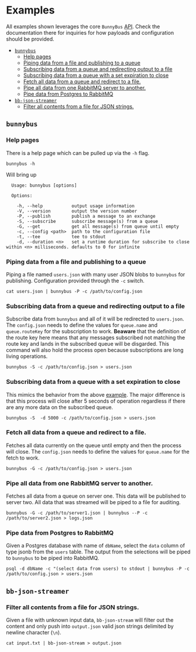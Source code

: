 # Examples

All examples shown leverages the core `BunnyBus` [API](http://github.com/xogroup/bunnybus/blob/master/API.md).  Check the documentation there for inquiries for how payloads and configuration should be provided.

<!-- START doctoc generated TOC please keep comment here to allow auto update -->
<!-- DON'T EDIT THIS SECTION, INSTEAD RE-RUN doctoc TO UPDATE -->


- [`bunnybus`](#bunnybus)
  - [Help pages](#help-pages)
  - [Piping data from a file and publishing to a queue](#piping-data-from-a-file-and-publishing-to-a-queue)
  - [Subscribing data from a queue and redirecting output to a file](#subscribing-data-from-a-queue-and-redirecting-output-to-a-file)
  - [Subscribing data from a queue with a set expiration to close](#subscribing-data-from-a-queue-with-a-set-expiration-to-close)
  - [Fetch all data from a queue and redirect to a file.](#fetch-all-data-from-a-queue-and-redirect-to-a-file)
  - [Pipe all data from one RabbitMQ server to another.](#pipe-all-data-from-one-rabbitmq-server-to-another)
  - [Pipe data from Postgres to RabbitMQ](#pipe-data-from-postgres-to-rabbitmq)
- [`bb-json-streamer`](#bb-json-streamer)
  - [Filter all contents from a file for JSON strings.](#filter-all-contents-from-a-file-for-json-strings)

<!-- END doctoc generated TOC please keep comment here to allow auto update -->

## `bunnybus`

### Help pages

There is a help page which can be pulled up via the `-h` flag.

```
bunnybus -h
```

Will bring up

```
  Usage: bunnybus [options]

  Options:

    -h, --help           output usage information
    -V, --version        output the version number
    -P, --publish        publish a message to an exchange
    -S, --subscribe      subscribe message(s) from a queue
    -G, --get            get all message(s) from queue until empty
    -c, --config <path>  path to the configuration file
    -t, --tee            tee to stdout
    -d, --duration <n>   set a runtime duration for subscribe to close within <n> milliseconds. defaults to 0 for infinite
```

### Piping data from a file and publishing to a queue

Piping a file named `users.json` with many user JSON blobs to `bunnybus` for publishing.  Configuration provided through the `-c` switch.  

```
cat users.json | bunnybus -P -c /path/to/config.json
```

### Subscribing data from a queue and redirecting output to a file

Subscribe data from `bunnybus` and all of it will be redirected to `users.json`.  The `config.json` needs to define the values for `queue.name` and `queue.routeKey` for the subscription to work.  **Beaware** that the definition of the route key here means that any messages subscribed not matching the route key and lands in the subscribed queue will be disgarded.  This command will also hold the process open because subscriptions are long living operations.

```
bunnybus -S -c /path/to/config.json > users.json
```

### Subscribing data from a queue with a set expiration to close

This mimics the behavior from the above [example](#subscribing-data-from-a-queue-and-redirecting-output-to-a-file).  The major difference is that this process will close after 5 seconds of operation regardless if there are any more data on the subscribed queue.

```
bunnybus -S  -d 5000 -c /path/to/config.json > users.json
```

### Fetch all data from a queue and redirect to a file.

Fetches all data currently on the queue until empty and then the process will close.  The `config.json` needs to define the values for `queue.name` for the fetch to work.

```
bunnybus -G -c /path/to/config.json > users.json
```

### Pipe all data from one RabbitMQ server to another.

Fetches all data from a queue on server one.  This data will be published to server two.  All data that was streamed will be piped to a file for auditing.

```
bunnybus -G -c /path/to/server1.json | bunnybus --P -c /path/to/server2.json > logs.json
```

### Pipe data from Postgres to RabbitMQ

Given a Postgres database with name of `dbName`, select the `data` column of type jsonb from the `users` table.  The output from the selections will be piped to `bunnybus` to be piped into RabbitMQ.

```
psql -d dbName -c "(select data from users) to stdout | bunnybus -P -c /path/to/config.json > users.json
```

## `bb-json-streamer`

### Filter all contents from a file for JSON strings.

Given a file with unknown input data, `bb-json-stream` will filter out the content and only push into `output.json` valid json strings delimited by newline character (`\n`).

```
cat input.txt | bb-json-stream > output.json
```